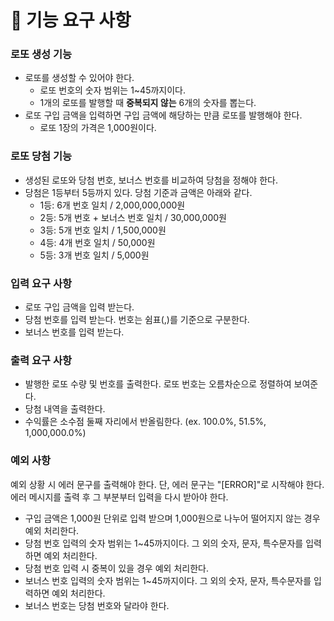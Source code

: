 # 🚀 기능 요구 사항

### 로또 생성 기능

- 로또를 생성할 수 있어야 한다.
  - 로또 번호의 숫자 범위는 1~45까지이다.
  - 1개의 로또를 발행할 때 **중복되지 않는** 6개의 숫자를 뽑는다.
- 로또 구입 금액을 입력하면 구입 금액에 해당하는 만큼 로또를 발행해야 한다.
  - 로또 1장의 가격은 1,000원이다.

### 로또 당첨 기능
- 생성된 로또와 당첨 번호, 보너스 번호를 비교하여 당첨을 정해야 한다.
- 당첨은 1등부터 5등까지 있다. 당첨 기준과 금액은 아래와 같다.
  - 1등: 6개 번호 일치 / 2,000,000,000원
  - 2등: 5개 번호 + 보너스 번호 일치 / 30,000,000원
  - 3등: 5개 번호 일치 / 1,500,000원
  - 4등: 4개 번호 일치 / 50,000원
  - 5등: 3개 번호 일치 / 5,000원

### 입력 요구 사항
- 로또 구입 금액을 입력 받는다.
- 당첨 번호를 입력 받는다. 번호는 쉼표(,)를 기준으로 구분한다.
- 보너스 번호를 입력 받는다.

### 출력 요구 사항
- 발행한 로또 수량 및 번호를 출력한다. 로또 번호는 오름차순으로 정렬하여 보여준다.
- 당첨 내역을 출력한다.
- 수익률은 소수점 둘째 자리에서 반올림한다. (ex. 100.0%, 51.5%, 1,000,000.0%)

### 예외 사항
예외 상황 시 에러 문구를 출력해야 한다. 단, 에러 문구는 "[ERROR]"로 시작해야 한다.
에러 메시지를 출력 후 그 부분부터 입력을 다시 받아야 한다.
- 구입 금액은 1,000원 단위로 입력 받으며 1,000원으로 나누어 떨어지지 않는 경우 예외 처리한다.
- 당첨 번호 입력의 숫자 범위는 1~45까지이다. 그 외의 숫자, 문자, 특수문자를 입력하면 예외 처리한다.
- 당첨 번호 입력 시 중복이 있을 경우 예외 처리한다.
- 보너스 번호 입력의 숫자 범위는 1~45까지이다. 그 외의 숫자, 문자, 특수문자를 입력하면 예외 처리한다.
- 보너스 번호는 당첨 번호와 달라야 한다.
